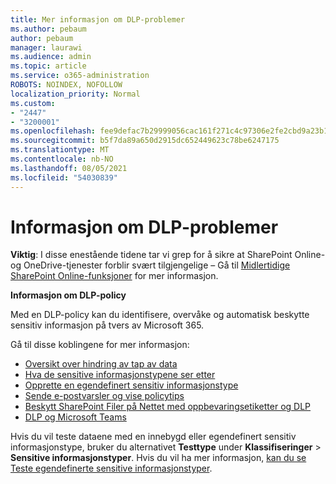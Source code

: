 ```yaml
---
title: Mer informasjon om DLP-problemer
ms.author: pebaum
author: pebaum
manager: laurawi
ms.audience: admin
ms.topic: article
ms.service: o365-administration
ROBOTS: NOINDEX, NOFOLLOW
localization_priority: Normal
ms.custom:
- "2447"
- "3200001"
ms.openlocfilehash: fee9defac7b29999056cac161f271c4c97306e2fe2cbd9a23b1b956b2ee02e98
ms.sourcegitcommit: b5f7da89a650d2915dc652449623c78be6247175
ms.translationtype: MT
ms.contentlocale: nb-NO
ms.lasthandoff: 08/05/2021
ms.locfileid: "54030839"
---
```

# <a name="information-about-dlp-issues"></a>Informasjon om DLP-problemer

**Viktig**: I disse enestående tidene tar vi grep for å sikre at SharePoint Online-og OneDrive-tjenester forblir svært tilgjengelige – Gå til [Midlertidige SharePoint Online-funksjoner](https://aka.ms/ODSPAdjustments) for mer informasjon.

**Informasjon om DLP-policy**

Med en DLP-policy kan du identifisere, overvåke og automatisk beskytte sensitiv informasjon på tvers av Microsoft 365.

Gå til disse koblingene for mer informasjon:

- [Oversikt over hindring av tap av data](https://docs.microsoft.com/microsoft-365/compliance/data-loss-prevention-policies)
- [Hva de sensitive informasjonstypene ser etter](https://docs.microsoft.com/microsoft-365/compliance/sensitive-information-type-entity-definitions)
- [Opprette en egendefinert sensitiv informasjonstype](https://docs.microsoft.com/microsoft-365/compliance/create-a-custom-sensitive-information-type)
- [Sende e-postvarsler og vise policytips](https://docs.microsoft.com/microsoft-365/compliance/use-notifications-and-policy-tips)
- [Beskytt SharePoint Filer på Nettet med oppbevaringsetiketter og DLP](https://docs.microsoft.com/microsoft-365/compliance/protect-sharepoint-online-files-with-office-365-labels-and-dlp)
- [DLP og Microsoft Teams](https://docs.microsoft.com/microsoft-365/compliance/dlp-microsoft-teams)

Hvis du vil teste dataene med en innebygd eller egendefinert sensitiv informasjonstype, bruker du alternativet **Testtype** under **Klassifiseringer**  >  **Sensitive informasjonstyper**. Hvis du vil ha mer informasjon, [kan du se Teste egendefinerte sensitive informasjonstyper](https://docs.microsoft.com/microsoft-365/compliance/create-a-custom-sensitive-information-type#create-custom-sensitive-information-types-in-the-security--compliance-center).